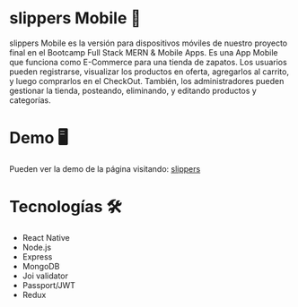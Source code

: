 # slippers Mobile 👞

slippers Mobile es la versión para dispositivos móviles de nuestro proyecto final en el Bootcamp Full Stack MERN & Mobile Apps. Es una App Mobile que funciona 
como E-Commerce para una tienda de zapatos. Los usuarios pueden registrarse, visualizar los productos en oferta, agregarlos al carrito, y luego comprarlos en
el CheckOut. También, los administradores pueden gestionar la tienda, posteando, eliminando, y editando productos y categorías. 

##

# Demo 🖥

Pueden ver la demo de la página visitando:  <a href="https://www.youtube.com/watch?v=bHJ1RM3k9zE" target="_blank">slippers</a> 
 
##

# Tecnologías 🛠

- React Native
- Node.js
- Express
- MongoDB
- Joi validator
- Passport/JWT
- Redux
